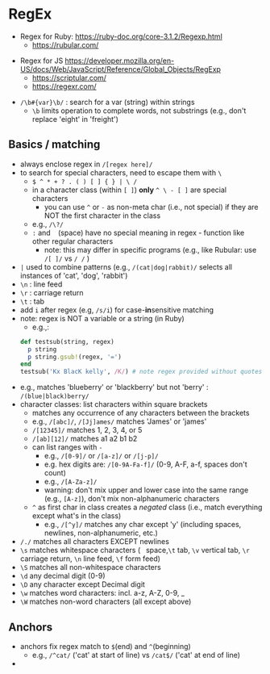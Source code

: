 # RegEx

- Regex for Ruby:  <https://ruby-doc.org/core-3.1.2/Regexp.html>
  - <https://rubular.com/>
>
- Regex for JS  <https://developer.mozilla.org/en-US/docs/Web/JavaScript/Reference/Global_Objects/RegExp>
  - <https://scriptular.com/>
  - <https://regexr.com/>
>
- `/\b#{var}\b/` : search for a var (string) within strings
  - `\b` limits operation to complete words, not substrings (e.g., don't replace 'eight' in 'freight')

## Basics / matching
- always enclose regex in `/[regex here]/`
- to search for special characters, need to escape them with `\`
  - `$ ^ * + ? . ( ) [ ] { } | \ /`
  - in a character class (within `[ ]`) **only** `^ \ - [ ]` are special characters
    - you can use `^` or `-` as non-meta char (i.e., not special) if they are NOT the first character in the class 
  - e.g., `/\?/`
  - `:` and ` ` (space) have no special meaning in regex - function like other regular characters
    - note:  this may differ in specific programs (e.g., like Rubular: use `/[ ]/` vs `/ /` )
- `|` used to combine patterns (e.g., `/(cat|dog|rabbit)/` selects all instances of 'cat', 'dog', 'rabbit') 
- `\n` : line feed
- `\r` : carriage return
- `\t` : tab
- add `i` after regex (e.g, `/s/i`) for case-**in**sensitive matching
- note:  regex is NOT a variable or a string (in Ruby)
  - e.g.,:
  ```ruby
  def testsub(string, regex)
    p string
    p string.gsub!(regex, '=')
  end
  testsub('Kx BlacK kelly', /K/) # note regex provided without quotes
  ```
- e.g., matches 'blueberry' or 'blackberry' but not 'berry' : `/(blue|black)berry/`
- character classes:  list characters within square brackets
  - matches any occurrence of any characters between the brackets
  - e.g., `/[abc]/`, `/[Jj]ames/` matches 'James' or 'james'
  - `/[12345]/` matches 1, 2, 3, 4, or 5
  - `/[ab][12]/` matches a1 a2 b1 b2
  - can list ranges with `-`
    - e.g., `/[0-9]/` or `/[a-z]/` or `/[j-p]/`
    - e.g. hex digits are: `/[0-9A-Fa-f]/` (0-9, A-F, a-f, spaces don't count)
    - e.g., `/[A-Za-z]/`
    - warning:  don't mix upper and lower case into the same range (e.g., `[A-z]`), don't mix non-alphanumeric characters
  - `^` as first char in class creates a *negated* class (i.e., match everything except what's in the class)
    - e.g., `/[^y]/` matches any char except 'y' (including spaces, newlines, non-alphanumeric, etc.)
- `/./` matches all characters EXCEPT newlines
- `\s` matches whitespace characters (` ` space,`\t` tab, `\v` vertical tab, `\r` carriage return, `\n` line feed, `\f` form feed)
- `\S` matches all non-whitespace characters
- `\d` any decimal digit (0-9)
- `\D` any character except Decimal digit
- `\w` matches word characters: incl. a-z, A-Z, 0-9, _ 
- `\W` matches non-word characters (all except above)

## Anchors
- anchors fix regex match to `$`(end) and `^`(beginning) 
  - e.g., `/^cat/` ('cat' at start of line) vs `/cat$/` ('cat' at end of line)
- 


